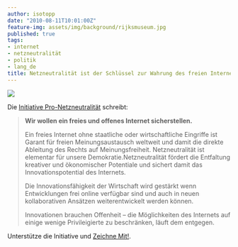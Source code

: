 ```yaml
---
author: isotopp
date: "2010-08-11T10:01:00Z"
feature-img: assets/img/background/rijksmuseum.jpg
published: true
tags:
- internet
- netzneutralität
- politik
- lang_de
title: Netzneutralität ist der Schlüssel zur Wahrung des freien Internets!
---
```


![](/uploads/pro-netzneutralitt.png)

Die [Initiative Pro-Netzneutralität](http://pro-netzneutralitaet.de/erklaerung)
schreibt:

> **Wir wollen ein freies und offenes Internet sicherstellen.**
>
> Ein freies Internet ohne staatliche oder wirtschaftliche Eingriffe ist
> Garant für freien Meinungsaustausch weltweit und damit die direkte
> Ableitung des Rechts auf Meinungsfreiheit. Netzneutralität ist elementar
> für unsere Demokratie.Netzneutralität fördert die Entfaltung kreativer und
> ökonomischer Potentiale und sichert damit das Innovationspotential des
> Internets. 
>
> Die Innovationsfähigkeit der Wirtschaft wird gestärkt wenn Entwicklungen
> frei online verfügbar sind und auch in neuen kollaborativen Ansätzen
> weiterentwickelt werden können. 
>
> Innovationen brauchen Offenheit – die Möglichkeiten des Internets auf
> einige wenige Privileigierte zu beschränken, läuft dem entgegen.

Unterstütze die Initiative und [Zeichne Mit!](http://pro-netzneutralitaet.de/).
